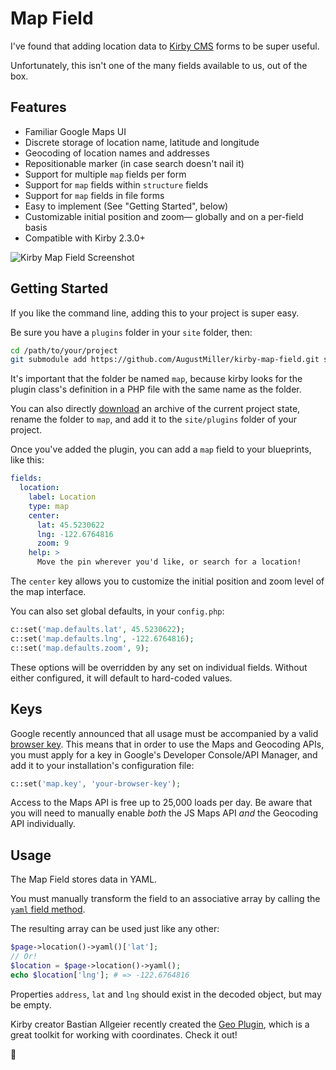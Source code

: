 # Map Field

I've found that adding location data to [Kirby CMS](http://getkirby.com) forms to be super useful.

Unfortunately, this isn't one of the many fields available to us, out of the box.

## Features

- Familiar Google Maps UI
- Discrete storage of location name, latitude and longitude
- Geocoding of location names and addresses
- Repositionable marker (in case search doesn't nail it)
- Support for multiple `map` fields per form
- Support for `map` fields within `structure` fields
- Support for `map` fields in file forms
- Easy to implement (See "Getting Started", below)
- Customizable initial position and zoom— globally and on a per-field basis
- Compatible with Kirby 2.3.0+

![Kirby Map Field Screenshot](https://github.com/AugustMiller/kirby-map-field/raw/master/map-field.png)

## Getting Started

If you like the command line, adding this to your project is super easy.

Be sure you have a `plugins` folder in your `site` folder, then:

```sh
cd /path/to/your/project
git submodule add https://github.com/AugustMiller/kirby-map-field.git site/plugins/map
```

It's important that the folder be named `map`, because kirby looks for the plugin class's definition in a PHP file with the same name as the folder.

You can also directly [download](https://github.com/AugustMiller/kirby-map-field/archive/master.zip) an archive of the current project state, rename the folder to `map`, and add it to the `site/plugins` folder of your project.

Once you've added the plugin, you can add a `map` field to your blueprints, like this:

```yml
fields:
  location:
    label: Location
    type: map
    center:
      lat: 45.5230622
      lng: -122.6764816
      zoom: 9
    help: >
      Move the pin wherever you'd like, or search for a location!
```

The `center` key allows you to customize the initial position and zoom level of the map interface.

You can also set global defaults, in your `config.php`:

```php
c::set('map.defaults.lat', 45.5230622);
c::set('map.defaults.lng', -122.6764816);
c::set('map.defaults.zoom', 9);
```

These options will be overridden by any set on individual fields. Without either configured, it will default to hard-coded values.

## Keys

Google recently announced that all usage must be accompanied by a valid [browser key](https://developers.google.com/maps/documentation/javascript/get-api-key). This means that in order to use the Maps and Geocoding APIs, you must apply for a key in Google's Developer Console/API Manager, and add it to your installation's configuration file:

```php
c::set('map.key', 'your-browser-key');
```

Access to the Maps API is free up to 25,000 loads per day. Be aware that you will need to manually enable _both_ the JS Maps API _and_ the Geocoding API individually.

## Usage

The Map Field stores data in YAML.

You must manually transform the field to an associative array by calling the [`yaml` field method](https://getkirby.com/docs/cheatsheet/field-methods/yaml).

The resulting array can be used just like any other:

```php
$page->location()->yaml()['lat'];
// Or!
$location = $page->location()->yaml();
echo $location['lng']; # => -122.6764816
```

Properties `address`, `lat` and `lng` should exist in the decoded object, but may be empty.

Kirby creator Bastian Allgeier recently created the [Geo Plugin](https://github.com/getkirby-plugins/geo-plugin), which is a great toolkit for working with coordinates. Check it out!

:deciduous_tree:
